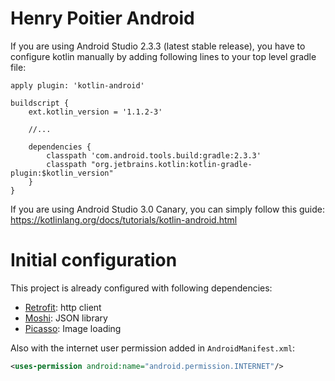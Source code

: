 Henry Poitier Android
=====================

If you are using Android Studio 2.3.3 (latest stable release), you have to configure
kotlin manually by adding following lines to your top level gradle file:
```
apply plugin: 'kotlin-android'

buildscript {
    ext.kotlin_version = '1.1.2-3'
    
    //...
    
    dependencies {
        classpath 'com.android.tools.build:gradle:2.3.3'
        classpath "org.jetbrains.kotlin:kotlin-gradle-plugin:$kotlin_version"
    }
}

```
If you are using Android Studio 3.0 Canary, you can simply follow this guide:
https://kotlinlang.org/docs/tutorials/kotlin-android.html

# Initial configuration

This project is already configured with following dependencies:

- [Retrofit](http://square.github.io/retrofit/): http client 
- [Moshi](https://github.com/square/moshi): JSON library
- [Picasso](http://square.github.io/picasso/): Image loading

Also with the internet user permission added in `AndroidManifest.xml`:
```xml
<uses-permission android:name="android.permission.INTERNET"/>
```

